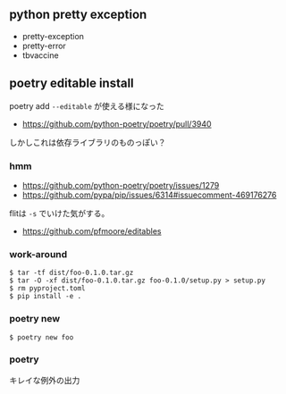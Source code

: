 ## python pretty exception

- pretty-exception
- pretty-error
- tbvaccine

## poetry editable install

poetry add `--editable` が使える様になった

- https://github.com/python-poetry/poetry/pull/3940

しかしこれは依存ライブラリのものっぽい？

### hmm

- https://github.com/python-poetry/poetry/issues/1279
- https://github.com/pypa/pip/issues/6314#issuecomment-469176276

flitは `-s` でいけた気がする。

- https://github.com/pfmoore/editables

### work-around

```
$ tar -tf dist/foo-0.1.0.tar.gz
$ tar -O -xf dist/foo-0.1.0.tar.gz foo-0.1.0/setup.py > setup.py
$ rm pyproject.toml
$ pip install -e .
```

### poetry new

```console
$ poetry new foo
```

### poetry

キレイな例外の出力


